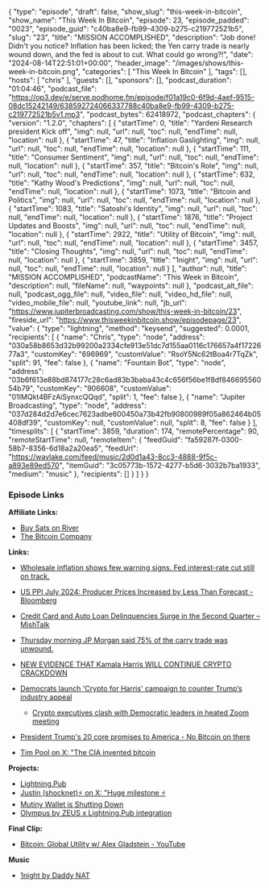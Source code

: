 {
  "type": "episode",
  "draft": false,
  "show_slug": "this-week-in-bitcoin",
  "show_name": "This Week In Bitcoin",
  "episode": 23,
  "episode_padded": "0023",
  "episode_guid": "c40ba8e9-fb99-4309-b275-c219772521b5",
  "slug": "23",
  "title": "MISSION ACCOMPLISHED",
  "description": "Job done! Didn't you notice? Inflation has been licked; the Yen carry trade is nearly wound down, and the fed is about to cut. What could go wrong?!",
  "date": "2024-08-14T22:51:01+00:00",
  "header_image": "/images/shows/this-week-in-bitcoin.png",
  "categories": [
    "This Week In Bitcoin"
  ],
  "tags": [],
  "hosts": [
    "chris"
  ],
  "guests": [],
  "sponsors": [],
  "podcast_duration": "01:04:46",
  "podcast_file": "https://op3.dev/e/serve.podhome.fm/episode/f01a19c0-6f9d-4aef-9515-08dc15242149/638592724066337788c40ba8e9-fb99-4309-b275-c219772521b5v1.mp3",
  "podcast_bytes": 62418972,
  "podcast_chapters": {
    "version": "1.2.0",
    "chapters": [
      {
        "startTime": 0,
        "title": "Yardeni Research president Kick off",
        "img": null,
        "url": null,
        "toc": null,
        "endTime": null,
        "location": null
      },
      {
        "startTime": 47,
        "title": "Inflation Gaslighting",
        "img": null,
        "url": null,
        "toc": null,
        "endTime": null,
        "location": null
      },
      {
        "startTime": 111,
        "title": "Consumer Sentiment",
        "img": null,
        "url": null,
        "toc": null,
        "endTime": null,
        "location": null
      },
      {
        "startTime": 357,
        "title": "Bitcoin's Role",
        "img": null,
        "url": null,
        "toc": null,
        "endTime": null,
        "location": null
      },
      {
        "startTime": 632,
        "title": "Kathy Wood's Predictions",
        "img": null,
        "url": null,
        "toc": null,
        "endTime": null,
        "location": null
      },
      {
        "startTime": 1073,
        "title": "Bitcoin and Politics",
        "img": null,
        "url": null,
        "toc": null,
        "endTime": null,
        "location": null
      },
      {
        "startTime": 1083,
        "title": "Satoshi's Identity",
        "img": null,
        "url": null,
        "toc": null,
        "endTime": null,
        "location": null
      },
      {
        "startTime": 1876,
        "title": "Project Updates and Boosts",
        "img": null,
        "url": null,
        "toc": null,
        "endTime": null,
        "location": null
      },
      {
        "startTime": 2922,
        "title": "Utility of Bitcoin",
        "img": null,
        "url": null,
        "toc": null,
        "endTime": null,
        "location": null
      },
      {
        "startTime": 3457,
        "title": "Closing Thoughts",
        "img": null,
        "url": null,
        "toc": null,
        "endTime": null,
        "location": null
      },
      {
        "startTime": 3859,
        "title": "1night",
        "img": null,
        "url": null,
        "toc": null,
        "endTime": null,
        "location": null
      }
    ],
    "author": null,
    "title": "MISSION ACCOMPLISHED",
    "podcastName": "This Week in Bitcoin",
    "description": null,
    "fileName": null,
    "waypoints": null
  },
  "podcast_alt_file": null,
  "podcast_ogg_file": null,
  "video_file": null,
  "video_hd_file": null,
  "video_mobile_file": null,
  "youtube_link": null,
  "jb_url": "https://www.jupiterbroadcasting.com/show/this-week-in-bitcoin/23",
  "fireside_url": "https://www.thisweekinbitcoin.show/episodepage/23",
  "value": {
    "type": "lightning",
    "method": "keysend",
    "suggested": 0.0001,
    "recipients": [
      {
        "name": "Chris",
        "type": "node",
        "address": "030a58b8653d32b99200a2334cfe913e51dc7d155aa0116c176657a4f1722677a3",
        "customKey": "696969",
        "customValue": "RsoY5Nc62tBoa4r7TqZk",
        "split": 91,
        "fee": false
      },
      {
        "name": "Fountain Bot",
        "type": "node",
        "address": "03b6f613e88bd874177c28c6ad83b3baba43c4c656f56be1f8df84669556054b79",
        "customKey": "906608",
        "customValue": "01IMQkt4BFzAiSynxcQQqd",
        "split": 1,
        "fee": false
      },
      {
        "name": "Jupiter Broadcasting",
        "type": "node",
        "address": "037d284d2d7e6cec7623adbe600450a73b42fb90800989f05a862464b05408df39",
        "customKey": null,
        "customValue": null,
        "split": 8,
        "fee": false
      }
    ],
    "timesplits": [
      {
        "startTime": 3859,
        "duration": 174,
        "remotePercentage": 90,
        "remoteStartTime": null,
        "remoteItem": {
          "feedGuid": "fa59287f-0300-58b7-8356-6d18a2a20ea5",
          "feedUrl": "https://wavlake.com/feed/music/2d0d1a43-8cc3-4888-9f5c-a893e89ed570",
          "itemGuid": "3c05773b-1572-4277-b5d6-3032b7ba1933",
          "medium": "music"
        },
        "recipients": []
      }
    ]
  }
}


### Episode Links

**Affiliate Links:**

* [Buy Sats on River](https://river.com/signup?r=3CT4V56E)
* [The Bitcoin Company](https://app.thebitcoincompany.com/signup?ref=UNPLUGGED)

**Links:**

* [Wholesale inflation shows few warning signs. Fed interest-rate cut still on track.](https://www.marketwatch.com/livecoverage/ppi-report-for-july-wholesale-inflation-data-in-spotlight-during-rare-month-it-precedes-cpi/card/wholesale-inflation-shows-few-warning-signs-fed-interest-rate-cut-still-on-track--G83PvRGgeH8U7olPJtto)
* [US PPI July 2024: Producer Prices Increased by Less Than Forecast - Bloomberg](https://www.bloomberg.com/news/articles/2024-08-13/us-producer-prices-increased-by-less-than-forecast-in-july?embedded-checkout=true)
* [Credit Card and Auto Loan Delinquencies Surge in the Second Quarter – MishTalk](https://mishtalk.com/economics/credit-card-and-auto-loan-delinquencies-surge-in-the-second-quarter/)
* [Thursday morning JP Morgan said 75% of the carry trade was unwound. ](https://x.com/biancoresearch/status/1822682645287035161)
* [NEW EVIDENCE THAT Kamala Harris WILL CONTINUE CRYPTO CRACKDOWN](https://x.com/intangiblecoins/status/1823338570104352884)
* [Democrats launch 'Crypto for Harris' campaign to counter Trump’s industry appeal](https://www.foxbusiness.com/politics/democrats-launch-crypto-harris-campaign-counter-trumps-industry-appeal)

  * [Crypto executives clash with Democratic leaders in heated Zoom meeting ](https://www.foxbusiness.com/politics/crypto-executives-clash-democratic-leaders-heated-zoom-meeting.amp)

* [President Trump's 20 core promises to America - No Bitcoin on there](https://xcancel.com/GOP/status/1823019373403033993)
* [Tim Pool on X: "The CIA invented bitcoin](https://x.com/Timcast/status/1819750402637635707)

**Projects:**

* [Lightning.Pub](https://github.com/shocknet/Lightning.Pub#readme)
* [Justin (shocknet)⚡ on X: "Huge milestone ⚡️](https://x.com/shocknet_justin/status/1815892159746183207)
* [Mutiny Wallet is Shutting Down](https://archive.is/UwAUU)
* [Olympus by ZEUS x Lightning.Pub integration](https://blog.zeusln.com/olympus-lightning-pub-integration/)

**Final Clip:**

* [Bitcoin: Global Utility w/ Alex Gladstein - YouTube](https://www.youtube.com/watch?v=24waV3Fwvow)

**Music**

* [1night by Daddy NAT](https://podcastindex.org/podcast/6751084?episode=18165690894)
